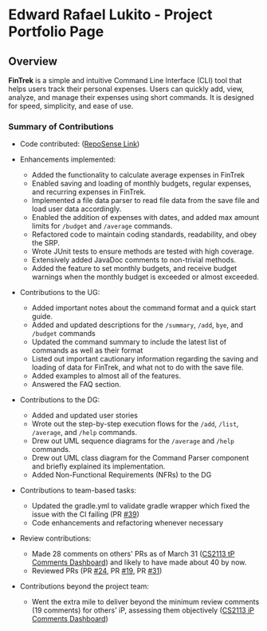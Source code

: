 # Edward Rafael Lukito - Project Portfolio Page
## Overview
**FinTrek** is a simple and intuitive Command Line Interface (CLI) tool
that helps users track their personal expenses. Users can quickly add, view,
analyze, and manage their expenses using short commands.
It is designed for speed, simplicity, and ease of use.

### Summary of Contributions
* Code contributed:
  ([RepoSense Link](https://nus-cs2113-ay2425s2.github.io/tp-dashboard/?search=&sort=groupTitle&sortWithin=title&timeframe=commit&mergegroup=&groupSelect=groupByRepos&breakdown=true&checkedFileTypes=docs~functional-code~test-code~other&since=2025-02-21&tabOpen=true&tabType=authorship&tabAuthor=edwardrl101&tabRepo=AY2425S2-CS2113-F12-1%2Ftp%5Bmaster%5D&authorshipIsMergeGroup=false&authorshipFileTypes=docs~functional-code~test-code~other&authorshipIsBinaryFileTypeChecked=false&authorshipIsIgnoredFilesChecked=false))


* Enhancements implemented:
  * Added the functionality to calculate average expenses in FinTrek
  * Enabled saving and loading of monthly budgets, regular expenses, and recurring expenses in FinTrek.
  * Implemented a file data parser to read file data from the save file and load user data accordingly.
  * Enabled the addition of expenses with dates, and  added max amount limits for `/budget` and `/average` commands.
  * Refactored code to maintain coding standards, readability, and obey the SRP.
  * Wrote JUnit tests to ensure methods are tested with high coverage.
  * Extensively added JavaDoc comments to non-trivial methods.
  * Added the feature to set monthly budgets, and receive budget warnings
when the monthly budget is exceeded or almost exceeded.
 


* Contributions to the UG:
  * Added important notes about the command format and a quick start guide.
  * Added and updated descriptions for the `/summary`, `/add`, `bye`, and `/budget` commands
  * Updated the command summary to include the latest list of commands
  as well as their format
  * Listed out important cautionary information  regarding the saving and loading
  of data for FinTrek, and what not to do with the save file.
  * Added examples to almost all of the features.
  * Answered the FAQ section.


* Contributions to the DG:
  * Added and updated user stories 
  * Wrote out the step-by-step execution flows for the `/add`, `/list`, `/average`, and `/help` commands.
  * Drew out UML sequence diagrams for the `/average` and `/help` commands.
  * Drew out UML class diagram for the Command Parser component and briefly explained
its implementation.
  * Added Non-Functional Requirements (NFRs) to the DG



* Contributions to team-based tasks:
    * Updated the gradle.yml to validate gradle wrapper which fixed the issue with the CI failing (PR [#39](https://github.com/AY2425S2-CS2113-F12-1/tp/pull/39))
    * Code enhancements and refactoring whenever necessary


* Review contributions:
    * Made 28 comments on others' PRs as of March 31 ([CS2113 tP Comments Dashboard](https://nus-cs2113-ay2425s2.github.io/dashboards/contents/tp-comments.html)) and likely
  to have made about 40 by now.
    * Reviewed PRs (PR [#24](https://github.com/AY2425S2-CS2113-F12-1/tp/pull/24#discussion_r1997640278),
  PR [#19](https://github.com/AY2425S2-CS2113-F12-1/tp/pull/19#discussion_r1995777073),
  PR [#31](https://github.com/AY2425S2-CS2113-F12-1/tp/pull/31#discussion_r1997669041))


* Contributions beyond the project team:
    * Went the extra mile to deliver beyond the minimum review comments (19 comments) for others' iP, assessing them objectively ([CS2113 iP Comments Dashboard](https://nus-cs2113-ay2425s2.github.io/dashboards/contents/ip-comments.html))